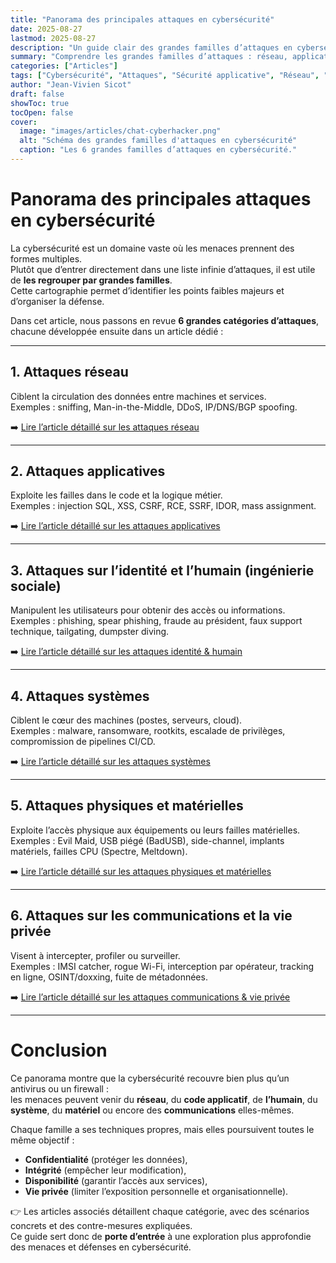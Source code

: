 ```yaml
---
title: "Panorama des principales attaques en cybersécurité"
date: 2025-08-27
lastmod: 2025-08-27
description: "Un guide clair des grandes familles d’attaques en cybersécurité : réseau, applications, identité, systèmes, physique et communications. Avec liens vers les fiches détaillées."
summary: "Comprendre les grandes familles d’attaques : réseau, applicatif, humain, systèmes, physique et communications. Une cartographie claire pour débuter."
categories: ["Articles"]
tags: ["Cybersécurité", "Attaques", "Sécurité applicative", "Réseau", "Vie privée"]
author: "Jean-Vivien Sicot"
draft: false
showToc: true
tocOpen: false
cover:
  image: "images/articles/chat-cyberhacker.png"
  alt: "Schéma des grandes familles d'attaques en cybersécurité"
  caption: "Les 6 grandes familles d’attaques en cybersécurité."
---
```


# Panorama des principales attaques en cybersécurité

La cybersécurité est un domaine vaste où les menaces prennent des formes multiples.  
Plutôt que d’entrer directement dans une liste infinie d’attaques, il est utile de **les regrouper par grandes familles**.  
Cette cartographie permet d’identifier les points faibles majeurs et d’organiser la défense.  

Dans cet article, nous passons en revue **6 grandes catégories d’attaques**, chacune développée ensuite dans un article dédié :

---

## 1. Attaques réseau
Ciblent la circulation des données entre machines et services.  
Exemples : sniffing, Man-in-the-Middle, DDoS, IP/DNS/BGP spoofing.  

➡️ [Lire l’article détaillé sur les attaques réseau](/blog/articles/attaques-reseaux/)

---

## 2. Attaques applicatives
Exploite les failles dans le code et la logique métier.  
Exemples : injection SQL, XSS, CSRF, RCE, SSRF, IDOR, mass assignment.  

➡️ [Lire l’article détaillé sur les attaques applicatives](/blog/articles/attaques-applicatives/)

---

## 3. Attaques sur l’identité et l’humain (ingénierie sociale)
Manipulent les utilisateurs pour obtenir des accès ou informations.  
Exemples : phishing, spear phishing, fraude au président, faux support technique, tailgating, dumpster diving.  

➡️ [Lire l’article détaillé sur les attaques identité & humain](/blog/articles/attaques-identite-humain/)

---

## 4. Attaques systèmes
Ciblent le cœur des machines (postes, serveurs, cloud).  
Exemples : malware, ransomware, rootkits, escalade de privilèges, compromission de pipelines CI/CD.  

➡️ [Lire l’article détaillé sur les attaques systèmes](/blog/articles/attaques-systemes/)

---

## 5. Attaques physiques et matérielles
Exploite l’accès physique aux équipements ou leurs failles matérielles.  
Exemples : Evil Maid, USB piégé (BadUSB), side-channel, implants matériels, failles CPU (Spectre, Meltdown).  

➡️ [Lire l’article détaillé sur les attaques physiques et matérielles](/blog/articles/attaques-physiques-materielles/)

---

## 6. Attaques sur les communications et la vie privée
Visent à intercepter, profiler ou surveiller.  
Exemples : IMSI catcher, rogue Wi-Fi, interception par opérateur, tracking en ligne, OSINT/doxxing, fuite de métadonnées.  

➡️ [Lire l’article détaillé sur les attaques communications & vie privée](/blog/articles/attaques-communications-vie-privee/)

---

# Conclusion

Ce panorama montre que la cybersécurité recouvre bien plus qu’un antivirus ou un firewall :  
les menaces peuvent venir du **réseau**, du **code applicatif**, de **l’humain**, du **système**, du **matériel** ou encore des **communications** elles-mêmes.  

Chaque famille a ses techniques propres, mais elles poursuivent toutes le même objectif :  
- **Confidentialité** (protéger les données),  
- **Intégrité** (empêcher leur modification),  
- **Disponibilité** (garantir l’accès aux services),  
- **Vie privée** (limiter l’exposition personnelle et organisationnelle).  

👉 Les articles associés détaillent chaque catégorie, avec des scénarios concrets et des contre-mesures expliquées.  
Ce guide sert donc de **porte d’entrée** à une exploration plus approfondie des menaces et défenses en cybersécurité.

